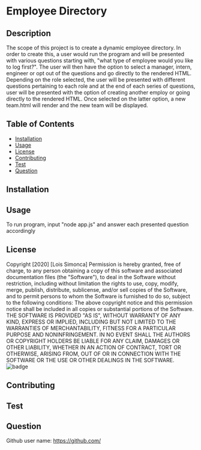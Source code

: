 
# Employee Directory

## Description
The scope of this project is to create a dynamic employee directory. In order to create this, a user would run the program and will be presented with various questions starting with, "what type of employee would you like to log first?". The user will then have the option to select a manager, intern, engineer or opt out of the questions and go directly to the rendered HTML. Depending on the role selected, the user will be presented with different questions pertaining to each role and at the end of each series of questions, user will be presented with the option of creating another employ or going directly to the rendered HTML. Once selected on the latter option, a new team.html will render and the new team will be displayed.

## Table of Contents
* [Installation](#installation)
* [Usage](#usage)
* [License](#License)
* [Contributing](#Contributing)
* [Test](#test)
* [Question](#Question)

## Installation


## Usage
 To run program, input "node app.js" and answer each presented question accordingly

## License
Copyright [2020] [Lois Simonca]
Permission is hereby granted, free of charge, to any person obtaining a copy of this software and associated documentation files (the "Software"), to deal in the Software without restriction, including without limitation the rights to use, copy, modify, merge, publish, distribute, sublicense, and/or sell copies of the Software, and to permit persons to whom the Software is furnished to do so, subject to the following conditions:
The above copyright notice and this permission notice shall be included in all copies or substantial portions of the Software.
THE SOFTWARE IS PROVIDED "AS IS", WITHOUT WARRANTY OF ANY KIND, EXPRESS OR IMPLIED, INCLUDING BUT NOT LIMITED TO THE WARRANTIES OF MERCHANTABILITY, FITNESS FOR A PARTICULAR PURPOSE AND NONINFRINGEMENT. IN NO EVENT SHALL THE AUTHORS OR COPYRIGHT HOLDERS BE LIABLE FOR ANY CLAIM, DAMAGES OR OTHER LIABILITY, WHETHER IN AN ACTION OF CONTRACT, TORT OR OTHERWISE, ARISING FROM, OUT OF OR IN CONNECTION WITH THE SOFTWARE OR THE USE OR OTHER DEALINGS IN THE SOFTWARE.
![badge](https://img.shields.io/badge/MIT-License-<color>)

## Contributing
 

## Test


## Question


Github user name: 
https://github.com/